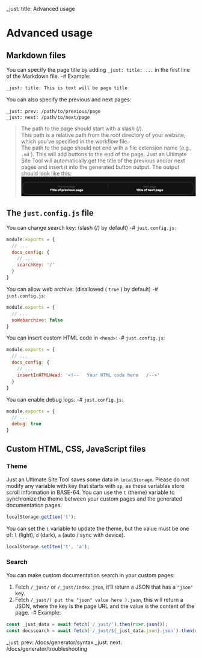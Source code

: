 _just: title: Advanced usage
# Advanced usage
## Markdown files
You can specify the page title by adding `_just: title: ...` in the first line of the Markdown file.
-# Example:
```md
_just: title: This is text will be page title
```

You can also specify the previous and next pages:
```
_just: prev: /path/to/previous/page
_just: next: /path/to/next/page
```
> The path to the page should start with a slash (/). <br>This path is a relative path from the root directory of your website, which you’ve specified in the workflow file. <br>The path to the page should not end with a file extension name (e.g., `.md` ).
This will add buttons to the end of the page.
Just an Ultimate Site Tool will automatically get the title of the previous and/or next pages and insert it into the generated button output.
The output should look like this:
![Output](/img/docs/generator-adv-prevnext.png)

## The `just.config.js` file
You can change search key: (slash (/) by default)
-# `just.config.js`:
```js
module.exports = {
  // ...
  docs_config: {
    // ...
    searchKey: '/'
  }
}
```

You can allow web archive: (disallowed ( `true` ) by default)
-# `just.config.js`:
```js
module.exports = {
  // ...
  noWebarchive: false
}
```

You can insert custom HTML code in `<head>`:
-# `just.config.js`:
```js
module.exports = {
  // ...
  docs_config: {
    // ...
    insertInHTMLHead: '<!--   Your HTML code here   /-->'
  }
}
```

You can enable debug logs:
-# `just.config.js`:
```js
module.exports = {
  // ...
  debug: true
}
```

## Custom HTML, CSS, JavaScript files
### Theme
Just an Ultimate Site Tool saves some data in `localStorage`. Please do not modify any variable with key that starts with `sp`, as these variables store scroll information in BASE-64.
You can use the `t` (theme) variable to synchronize the theme between your custom pages and the generated documentation pages.
```js
localStorage.getItem('t');
```
You can set the `t` variable to update the theme, but the value must be one of: `l` (light), `d` (dark), `a` (auto / sync with device).
```js
localStorage.setItem('t', 'a');
```

### Search
You can make custom documentation search in your custom pages:
1. Fetch `/_just/` or `/_just/index.json`, it’ll return a JSON that has a `"json"` key.
2. Fetch `/_just/( put the "json" value here ).json`, this will return a JSON, where the key is the page URL and the value is the content of the page.
-# Example:
```js
const _just_data = await fetch('/_just/').then(r=>r.json());
const docssearch = await fetch(`/_just/${_just_data.json}.json`).then(r=>r.json());
```

_just: prev: /docs/generator/syntax
_just: next: /docs/generator/troubleshooting